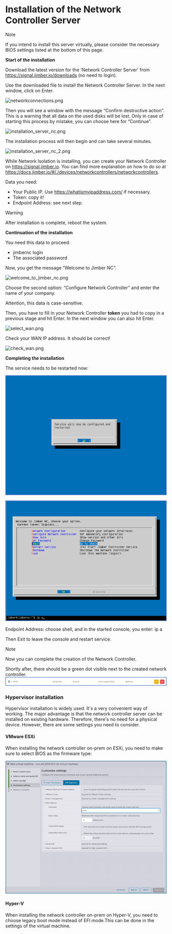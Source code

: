 # Installation of the Network Controller Server

> [!Note]
> If you intend to install this server virtually, please consider the necessary BIOS settings listed at the bottom of this page.


**Start of the installation**

Download the latest version for the 'Network Controller Server' from https://signal.jimber.io/downloads (no need to login).

Use the downloaded file to install the Network Controller Server. 
In the next window, click on Enter.

![networkconnections.png](/networkconnections.png ':size=500')

Then you will see a window with the message “Confirm destructive action”. This is a warning that all data on the used disks will be lost. Only in case of starting this process by mistake, you can choose here for “Continue”.

![installation_server_nc.png](/installation_server_nc.png ':size=500')

The installation process will then begin and can take several minutes.

![installation_server_nc_2.png](/installation_server_nc_2.png ':size=500')

While Network Isolation is installing,  you can create your Network Controller on https://signal.jimber.io.  You can find more explanation on how to do so at https://docs.jimber.io/#/./devices/networkcontrollers/networkcontrollers.

Data you need:
- Your Public IP. Use https://whatismyipaddress.com/ if necessary. 
- Token: copy it!
- Endpoint Address: see next step.

> [!WARNING]
> After installation is complete, reboot the system.

**Continuation of the installation**

You need this data to proceed:
- jimbernc login
- The associated password

Now, you get the message “Welcome to Jimber NC”.

![welcome_to_jimber_nc.png](/welcome_to_jimber_nc.png ':size=500')

Choose the second option: “Configure Network Controller” and enter the name of your company. 

Attention, this data is case-sensitive. 

Then, you have to fill in your Network Controller **token** you had to copy in a previous stage and hit Enter.
In the next window you can also hit Enter. 

![select_wan.png](/select_wan.png ':size=500')


Check your WAN IP address. It should be correct!

![check_wan.png](/check_wan.png ':size=500')

**Completing the installation**

The service needs to be restarted now:

![restart_service.png](restart_service.png ':size=500')

![endpoint_address.png](endpoint_address.png ':size=500')


Endpoint Address: choose shell, and in the started console, you enter: ip a

Then Exit to leave the console and restart service. 

>[!NOTE]
>Now you can complete the creation of the Network Controller. 

Shortly after, there should be a green dot visible next to the created network controller.
![success.png](success.png ':size=800')

### Hypervisor installation

Hypervisor installation is widely used. It's a very convenient way of working. The major advantage is that the network controller server can be installed on existing hardware. Therefore, there's no need for a physical device. However, there are some settings you need to consider.
 
#### VMware ESXi

When installing the network controller on-prem on ESXi, you need to make sure to select BIOS as the firmware type:


![esxi_specs.png](esxi_specs.png ':size=700')


#### Hyper-V

When installing the network controller on-prem on Hyper-V, you need to choose legacy boot mode instead of EFI mode.This can be done in the settings of the virtual machine.
